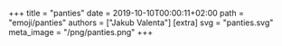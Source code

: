 +++
title = "panties"
date = 2019-10-10T00:00:11+02:00
path = "emoji/panties"
authors = ["Jakub Valenta"]
[extra]
svg = "panties.svg"
meta_image = "/png/panties.png"
+++
